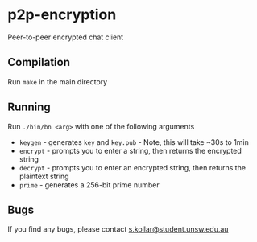 # p2p-encryption
Peer-to-peer encrypted chat client

## Compilation
Run `make` in the main directory

## Running
Run `./bin/bn <arg>` with one of the following arguments
- `keygen` - generates `key` and `key.pub` - Note, this will take ~30s to 1min
- `encrypt` - prompts you to enter a string, then returns the encrypted string
- `decrypt` - prompts you to enter an encrypted string, then returns the plaintext string
- `prime` - generates a 256-bit prime number

## Bugs
If you find any bugs, please contact s.kollar@student.unsw.edu.au
